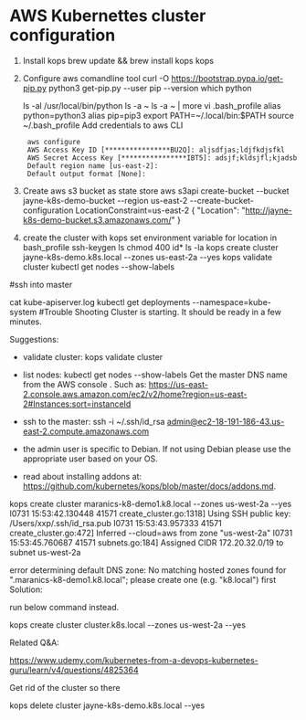 # AWS Kubernettes cluster configuration

1. Install kops
brew update && brew install kops
kops
2. Configure aws comandline tool
   curl -O https://bootstrap.pypa.io/get-pip.py
   python3 get-pip.py --user
    pip --version
    which python
  
    ls -al /usr/local/bin/python
    ls -a ~
    ls -a ~ | more
    vi .bash_profile
    alias python=python3
    alias pip=pip3
    export PATH=~/.local/bin:$PATH
    source ~/.bash_profile
Add credentials to aws CLI

        aws configure
        AWS Access Key ID [****************BU2Q]: aljsdfjas;ldjfkdjsfkl
        AWS Secret Access Key [****************IBT5]: adsjf;kldsjfl;kjadsb
        Default region name [us-east-2]: 
        Default output format [None]:  

3. Create aws s3 bucket as state store
    aws s3api create-bucket --bucket jayne-k8s-demo-bucket --region us-east-2 --create-bucket-configuration LocationConstraint=us-east-2
{
    "Location": "http://jayne-k8s-demo-bucket.s3.amazonaws.com/"
}
4. create the cluster with kops
set environment variable for location in bash_profile
 ssh-keygen
 ls
 chmod 400 id*
 ls -la
 kops create cluster jayne-k8s-demo.k8s.local --zones us-east-2a --yes
 kops validate cluster
 kubectl get nodes --show-labels

 #ssh into master

cat kube-apiserver.log
 kubectl get deployments --namespace=kube-system
#Trouble Shooting
Cluster is starting.  It should be ready in a few minutes.

Suggestions:
 * validate cluster: kops validate cluster
 * list nodes: kubectl get nodes --show-labels
 Get the master DNS name from the AWS console . Such as: https://us-east-2.console.aws.amazon.com/ec2/v2/home?region=us-east-2#Instances:sort=instanceId


 * ssh to the master: ssh -i ~/.ssh/id_rsa admin@ec2-18-191-186-43.us-east-2.compute.amazonaws.com
 
 * the admin user is specific to Debian. If not using Debian please use the appropriate user based on your OS.
 * read about installing addons at: https://github.com/kubernetes/kops/blob/master/docs/addons.md.

kops create cluster maranics-k8-demo1.k8.local --zones us-west-2a --yes
I0731 15:53:42.130448   41571 create_cluster.go:1318] Using SSH public key: /Users/xxp/.ssh/id_rsa.pub
I0731 15:53:43.957333   41571 create_cluster.go:472] Inferred --cloud=aws from zone "us-west-2a"
I0731 15:53:45.760687   41571 subnets.go:184] Assigned CIDR 172.20.32.0/19 to subnet us-west-2a
 
error determining default DNS zone: No matching hosted zones found for ".maranics-k8-demo1.k8.local"; please create one (e.g. "k8.local") first
Solution:

run below command instead.

kops create cluster cluster.k8s.local --zones us-west-2a --yes

Related Q&A:

https://www.udemy.com/kubernetes-from-a-devops-kubernetes-guru/learn/v4/questions/4825364


Get rid of the cluster so there 

kops delete cluster jayne-k8s-demo.k8s.local --yes
